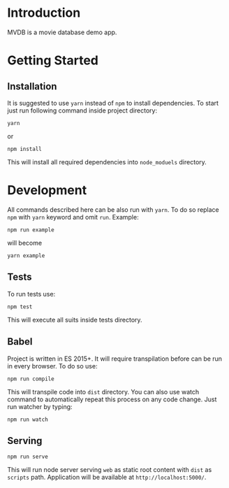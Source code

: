 # Introduction

MVDB is a movie database demo app.

# Getting Started

## Installation

It is suggested to use `yarn` instead of `npm` to install dependencies.
To start just run following command inside project directory:

```
yarn
```

or

```
npm install
```

This will install all required dependencies into `node_moduels`
directory.

# Development

All commands described here can be also run with `yarn`. To do so
replace `npm` with `yarn` keyword and omit `run`. Example:

```
npm run example
```

will become

```
yarn example
```

## Tests

To run tests use:

```
npm test
```

This will execute all suits inside tests directory.

## Babel

Project is written in ES 2015+. It will require transpilation before
can be run in every browser. To do so use:

```
npm run compile
```

This will transpile code into `dist` directory. You can also use watch
command to automatically repeat this process on any code change.
Just run watcher by typing:

```
npm run watch
```

## Serving

```
npm run serve
```

This will run node server serving `web` as static root content
with `dist` as `scripts` path.
Application will be available at `http://localhost:5000/`.
